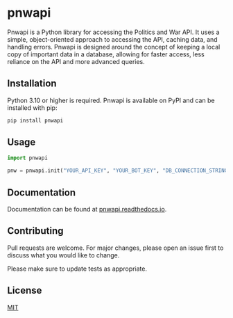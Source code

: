 # pnwapi

Pnwapi is a Python library for accessing the Politics and War API. It uses a simple, object-oriented approach to accessing the API, caching data, and handling errors. Pnwapi is designed around the concept of keeping a local copy of important data in a database, allowing for faster access, less reliance on the API and more advanced queries.

## Installation

Python 3.10 or higher is required. Pnwapi is available on PyPI and can be installed with pip:

```bash
pip install pnwapi
```

## Usage

```python
import pnwapi

pnw = pnwapi.init("YOUR_API_KEY", "YOUR_BOT_KEY", "DB_CONNECTION_STRING")
```

## Documentation

Documentation can be found at [pnwapi.readthedocs.io](https://pnwapi.readthedocs.io/en/latest/).

## Contributing

Pull requests are welcome. For major changes, please open an issue first to discuss what you would like to change.

Please make sure to update tests as appropriate.

## License

[MIT](https://choosealicense.com/licenses/mit/)
